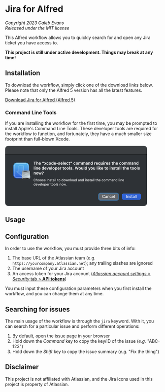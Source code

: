 # Jira for Alfred

*Copyright 2023 Caleb Evans*  
*Released under the MIT license*

This Alfred workflow allows you to quickly search for and open any Jira ticket
you have access to.

**This project is still under active development. Things may break at any time!**

## Installation

To download the workflow, simply click one of the download links below. Please
note that only the Alfred 5 version has all the latest features.

[Download Jira for Alfred (Alfred 5)][workflow-download-alfred5]

[workflow-download-alfred5]: https://github.com/caleb531/jira-for-alfred/raw/main/Jira%20for%20Alfred%20(Alfred%205).alfredworkflow

### Command Line Tools

If you are installing the workflow for the first time, you may be prompted to
install Apple's Command Line Tools. These developer tools are required
for the workflow to function, and fortunately, they have a much smaller size
footprint than full-blown Xcode.

<img src="screenshot-clt-installer.png" alt="Prompt to install Apple's Command Line Tools" width="461" />

## Usage

## Configuration

In order to use the workflow, you must provide three bits of info:

1. The base URL of the Atlassian team (e.g.
   `https://yourcompany.atlassian.net`); any trailing slashes are ignored
2. The username of your Jira account
3. An access token for your Jira account ([*Atlassian account settings* > *Security* tab > **API tokens**][api-tokens])

You must input these configuration parameters when you first install the
workflow, and you can change them at any time.

[api-tokens]: https://id.atlassian.com/manage-profile/security/api-tokens

## Searching for issues

The main usage of the workflow is through the `jira` keyword. With it, you can search for a particular issue and perform different operations:

1. By default, open the issue page in your browser
2. Hold down the *Command* key to copy the key/ID of the issue (*e.g.*
   "ABC-123")
3. Hold down the *Shift* key to copy the issue summary (*e.g.* "Fix the thing")

## Disclaimer

This project is not affiliated with Atlassian, and the Jira icons used in this
project is property of Atlassian.

